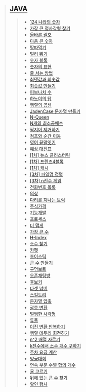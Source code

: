<!-- level-2 -->
[link-level-2-JAVA]: https://github.com/gogoma-code/programmers-codding-test/tree/main/LEVEL%202/JAVA

<!-- level-2-JAVA -->
[124 나라의 숫자]: https://github.com/gogoma-code/programmers-codding-test/blob/main/LEVEL%202/JAVA/124%20나라의%20숫자.java
[가장 큰 정사각형 찾기]: https://github.com/gogoma-code/programmers-codding-test/blob/main/LEVEL%202/JAVA/가장%20큰%20정사각형%20찾기.java
[올바른 괄호]: https://github.com/gogoma-code/programmers-codding-test/blob/main/LEVEL%202/JAVA/올바른%20괄호.java
[다음 큰 숫자]: https://github.com/gogoma-code/programmers-codding-test/blob/main/LEVEL%202/JAVA/다음%20큰%20숫자.java
[땅따먹기]: https://github.com/gogoma-code/programmers-codding-test/blob/main/LEVEL%202/JAVA/땅따먹기.java
[멀리 뛰기]: https://github.com/gogoma-code/programmers-codding-test/blob/main/LEVEL%202/JAVA/멀리%20뛰기.java
[숫자 블록]: https://github.com/gogoma-code/programmers-codding-test/blob/main/LEVEL%202/JAVA/숫자%20블록.java
[숫자의 표현]: https://github.com/gogoma-code/programmers-codding-test/blob/main/LEVEL%202/JAVA/숫자의%20표현.java
[줄 서는 방법]: https://github.com/gogoma-code/programmers-codding-test/blob/main/LEVEL%202/JAVA/줄%20서는%20방법.java
[최댓값과 최솟값]: https://github.com/gogoma-code/programmers-codding-test/blob/main/LEVEL%202/JAVA/최댓값과%20최솟값.java
[최솟값 만들기]: https://github.com/gogoma-code/programmers-codding-test/blob/main/LEVEL%202/JAVA/최솟값%20만들기.java
[피보나치 수]: https://github.com/gogoma-code/programmers-codding-test/blob/main/LEVEL%202/JAVA/피보나치%20수.java
[하노이의 탑]: https://github.com/gogoma-code/programmers-codding-test/blob/main/LEVEL%202/JAVA/하노이의%20탑.java
[행렬의 곱셈]: https://github.com/gogoma-code/programmers-codding-test/blob/main/LEVEL%202/JAVA/행렬의%20곱셈.java
[JadenCase 문자열 만들기]: https://github.com/gogoma-code/programmers-codding-test/blob/main/LEVEL%202/JAVA/JadenCase%20문자열%20만들기.java
[N-Queen]: https://github.com/gogoma-code/programmers-codding-test/blob/main/LEVEL%202/JAVA/N-Queen.java
[N개의 최소공배수]: https://github.com/gogoma-code/programmers-codding-test/blob/main/LEVEL%202/JAVA/N개의%20최소공배수.java
[짝지어 제거하기]: https://github.com/gogoma-code/programmers-codding-test/blob/main/LEVEL%202/JAVA/짝지어%20제거하기.java
[점프와 순간 이동]: https://github.com/gogoma-code/programmers-codding-test/blob/main/LEVEL%202/JAVA/점프와%20순간%20이동.java
[영어 끝말잇기]: https://github.com/gogoma-code/programmers-codding-test/blob/main/LEVEL%202/JAVA/영어%20끝말잇기.java
[예상 대진표]: https://github.com/gogoma-code/programmers-codding-test/blob/main/LEVEL%202/JAVA/예상%20대진표.java
[\[1차\] 뉴스 클러스터링]: https://github.com/gogoma-code/programmers-codding-test/blob/main/LEVEL%202/JAVA/1차_뉴스%20클러스터링.java
[\[1차\] 프렌즈4블록]: https://github.com/gogoma-code/programmers-codding-test/blob/main/LEVEL%202/JAVA/1차_프렌즈4블록.java
[\[1차\] 캐시]: https://github.com/gogoma-code/programmers-codding-test/blob/main/LEVEL%202/JAVA/1차_캐시.java
[\[3차\] 파일명 정렬]: https://github.com/gogoma-code/programmers-codding-test/blob/main/LEVEL%202/JAVA/3차_파일명%20정렬.java
[\[3차\] n진수 게임]: https://github.com/gogoma-code/programmers-codding-test/blob/main/LEVEL%202/JAVA/3차_n진수%20게임.java
[전화번호 목록]: https://github.com/gogoma-code/programmers-codding-test/blob/main/LEVEL%202/JAVA/전화번호%20목록.java
[의상]: https://github.com/gogoma-code/programmers-codding-test/blob/main/LEVEL%202/JAVA/의상.java
[다리를 지나는 트럭]: https://github.com/gogoma-code/programmers-codding-test/blob/main/LEVEL%202/JAVA/다리를%20지나는%20트럭.java
[주식가격]: https://github.com/gogoma-code/programmers-codding-test/blob/main/LEVEL%202/JAVA/주식가격.java
[기능개발]: https://github.com/gogoma-code/programmers-codding-test/blob/main/LEVEL%202/JAVA/기능개발.java
[프로세스]: https://github.com/gogoma-code/programmers-codding-test/blob/main/LEVEL%202/JAVA/프로세스.java
[더 맵게]: https://github.com/gogoma-code/programmers-codding-test/blob/main/LEVEL%202/JAVA/더%20맵게.java
[가장 큰 수]: https://github.com/gogoma-code/programmers-codding-test/blob/main/LEVEL%202/JAVA/가장%20큰%20수.java
[H-Index]: https://github.com/gogoma-code/programmers-codding-test/blob/main/LEVEL%202/JAVA/H-Index.java
[소수 찾기]: https://github.com/gogoma-code/programmers-codding-test/blob/main/LEVEL%202/JAVA/소수%20찾기.java
[카펫]: https://github.com/gogoma-code/programmers-codding-test/blob/main/LEVEL%202/JAVA/카펫.java
[조이스틱]: https://github.com/gogoma-code/programmers-codding-test/blob/main/LEVEL%202/JAVA/조이스틱.java
[큰 수 만들기]: https://github.com/gogoma-code/programmers-codding-test/blob/main/LEVEL%202/JAVA/큰%20수%20만들기.java
[구명보트]: https://github.com/gogoma-code/programmers-codding-test/blob/main/LEVEL%202/JAVA/구명보트.java
[오픈채팅방]: https://github.com/gogoma-code/programmers-codding-test/blob/main/LEVEL%202/JAVA/오픈채팅방.java
[후보키]: https://github.com/gogoma-code/programmers-codding-test/blob/main/LEVEL%202/JAVA/후보키.java
[타겟 넘버]: https://github.com/gogoma-code/programmers-codding-test/blob/main/LEVEL%202/JAVA/타겟%20넘버.java
[스킬트리]: https://github.com/gogoma-code/programmers-codding-test/blob/main/LEVEL%202/JAVA/스킬트리.java
[문자열 압축]: https://github.com/gogoma-code/programmers-codding-test/blob/main/LEVEL%202/JAVA/문자열%20압축.java
[괄호 변환]: https://github.com/gogoma-code/programmers-codding-test/blob/main/LEVEL%202/JAVA/괄호%20변환.java
[멀쩡한 사각형]: https://github.com/gogoma-code/programmers-codding-test/blob/main/LEVEL%202/JAVA/멀쩡한%20사각형.java
[튜플]: https://github.com/gogoma-code/programmers-codding-test/blob/main/LEVEL%202/JAVA/튜플.java
[이진 변환 반복하기]: https://github.com/gogoma-code/programmers-codding-test/blob/main/LEVEL%202/JAVA/이진%20변환%20반복하기.java
[행렬 테두리 회전하기]: https://github.com/gogoma-code/programmers-codding-test/blob/main/LEVEL%202/JAVA/행렬%20테두리%20회전하기.java
[n^2 배열 자르기]: https://github.com/gogoma-code/programmers-codding-test/blob/main/LEVEL%202/JAVA/n%5E2%20배열%20자르기.java
[k진수에서 소수 개수 구하기]: https://github.com/gogoma-code/programmers-codding-test/blob/main/LEVEL%202/JAVA/k진수에서%20소수%20개수%20구하기.java
[주차 요금 계산]: https://github.com/gogoma-code/programmers-codding-test/blob/main/LEVEL%202/JAVA/주차%20요금%20계산.java
[양궁대회]: https://github.com/gogoma-code/programmers-codding-test/blob/main/LEVEL%202/JAVA/양궁대회.java
[연속 부분 수열 합의 개수]: https://github.com/gogoma-code/programmers-codding-test/blob/main/LEVEL%202/JAVA/연속%20부분%20수열%20합의%20개수.java
[귤 고르기]: https://github.com/gogoma-code/programmers-codding-test/blob/main/LEVEL%202/JAVA/귤%20고르기.java
[뒤에 있는 큰 수 찾기]: https://github.com/gogoma-code/programmers-codding-test/blob/main/LEVEL%202/JAVA/뒤에%20있는%20큰%20수%20찾기.java
[할인 행사]: https://github.com/gogoma-code/programmers-codding-test/blob/main/LEVEL%202/JAVA/할인%20행사.java

> ## [JAVA][link-level-2-JAVA]
> > * [124 나라의 숫자][124 나라의 숫자]
> > * [가장 큰 정사각형 찾기][가장 큰 정사각형 찾기]
> > * [올바른 괄호][올바른 괄호]
> > * [다음 큰 숫자][다음 큰 숫자]
> > * [땅따먹기][땅따먹기]
> > * [멀리 뛰기][멀리 뛰기]
> > * [숫자 블록][숫자 블록]
> > * [숫자의 표현][숫자의 표현]
> > * [줄 서는 방법][줄 서는 방법]
> > * [최댓값과 최솟값][최댓값과 최솟값]
> > * [최솟값 만들기][최솟값 만들기]
> > * [피보나치 수][피보나치 수]
> > * [하노이의 탑][하노이의 탑]
> > * [행렬의 곱셈][행렬의 곱셈]
> > * [JadenCase 문자열 만들기][JadenCase 문자열 만들기]
> > * [N-Queen][N-Queen]
> > * [N개의 최소공배수][N개의 최소공배수]
> > * [짝지어 제거하기][짝지어 제거하기]
> > * [점프와 순간 이동][점프와 순간 이동]
> > * [영어 끝말잇기][영어 끝말잇기]
> > * [예상 대진표][예상 대진표]
> > * [\[1차\] 뉴스 클러스터링][\[1차\] 뉴스 클러스터링]
> > * [\[1차\] 프렌즈4블록][\[1차\] 프렌즈4블록]
> > * [\[1차\] 캐시][\[1차\] 캐시]
> > * [\[3차\] 파일명 정렬][\[3차\] 파일명 정렬]
> > * [\[3차\] n진수 게임][\[3차\] n진수 게임]
> > * [전화번호 목록][전화번호 목록]
> > * [의상][의상]
> > * [다리를 지나는 트럭][다리를 지나는 트럭]
> > * [주식가격][주식가격]
> > * [기능개발][기능개발]
> > * [프로세스][프로세스]
> > * [더 맵게][더 맵게]
> > * [가장 큰 수][가장 큰 수]
> > * [H-Index][H-Index]
> > * [소수 찾기][소수 찾기]
> > * [카펫][카펫]
> > * [조이스틱][조이스틱]
> > * [큰 수 만들기][큰 수 만들기]
> > * [구명보트][구명보트]
> > * [오픈채팅방][오픈채팅방]
> > * [후보키][후보키]
> > * [타겟 넘버][타겟 넘버]
> > * [스킬트리][스킬트리]
> > * [문자열 압축][문자열 압축]
> > * [괄호 변환][괄호 변환]
> > * [멀쩡한 사각형][멀쩡한 사각형]
> > * [튜플][튜플]
> > * [이진 변환 반복하기][이진 변환 반복하기]
> > * [행렬 테두리 회전하기][행렬 테두리 회전하기]
> > * [n^2 배열 자르기][n^2 배열 자르기]
> > * [k진수에서 소수 개수 구하기][k진수에서 소수 개수 구하기]
> > * [주차 요금 계산][주차 요금 계산]
> > * [양궁대회][양궁대회]
> > * [연속 부분 수열 합의 개수][연속 부분 수열 합의 개수]
> > * [귤 고르기][귤 고르기]
> > * [뒤에 있는 큰 수 찾기][뒤에 있는 큰 수 찾기]
> > * [할인 행사][할인 행사]